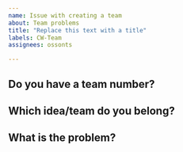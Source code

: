 ```yaml
---
name: Issue with creating a team
about: Team problems
title: "Replace this text with a title"
labels: CW-Team
assignees: ossonts

---
```


<!-- Be sure to tell me which idea is yours -->

## Do you have a team number?

## Which idea/team do you belong?

## What is the problem?

